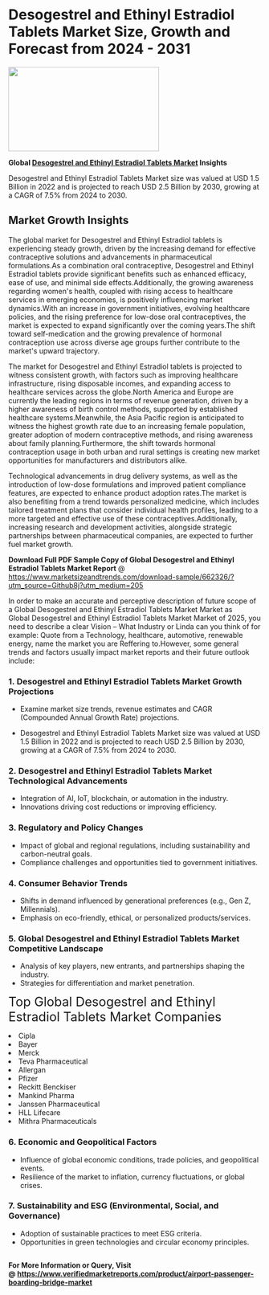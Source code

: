 <H1>Desogestrel and Ethinyl Estradiol Tablets Market Size, Growth and Forecast from 2024 - 2031</H1><img class="aligncenter size-medium wp-image-584254" src="https://thirdeyenews.in/wp-content/uploads/2024/09/Global-Market-Research-300x168.jpeg" alt="" width="300" height="168" /><p><strong>Global&nbsp;<a href="https://www.marketsizeandtrends.com/download-sample/662326/?utm_source=Github8j?utm_medium=205">Desogestrel and Ethinyl Estradiol Tablets Market</a> Insights</strong></p><p>Desogestrel and Ethinyl Estradiol Tablets Market size was valued at USD 1.5 Billion in 2022 and is projected to reach USD 2.5 Billion by 2030, growing at a CAGR of 7.5% from 2024 to 2030.</p><p><h2>Market Growth Insights</h2> <p>The global market for Desogestrel and Ethinyl Estradiol tablets is experiencing steady growth, driven by the increasing demand for effective contraceptive solutions and advancements in pharmaceutical formulations.As a combination oral contraceptive, Desogestrel and Ethinyl Estradiol tablets provide significant benefits such as enhanced efficacy, ease of use, and minimal side effects.Additionally, the growing awareness regarding women's health, coupled with rising access to healthcare services in emerging economies, is positively influencing market dynamics.With an increase in government initiatives, evolving healthcare policies, and the rising preference for low-dose oral contraceptives, the market is expected to expand significantly over the coming years.The shift toward self-medication and the growing prevalence of hormonal contraception use across diverse age groups further contribute to the market's upward trajectory.</p> <p>The market for Desogestrel and Ethinyl Estradiol tablets is projected to witness consistent growth, with factors such as improving healthcare infrastructure, rising disposable incomes, and expanding access to healthcare services across the globe.North America and Europe are currently the leading regions in terms of revenue generation, driven by a higher awareness of birth control methods, supported by established healthcare systems.Meanwhile, the Asia Pacific region is anticipated to witness the highest growth rate due to an increasing female population, greater adoption of modern contraceptive methods, and rising awareness about family planning.Furthermore, the shift towards hormonal contraception usage in both urban and rural settings is creating new market opportunities for manufacturers and distributors alike.<p>Technological advancements in drug delivery systems, as well as the introduction of low-dose formulations and improved patient compliance features, are expected to enhance product adoption rates.The market is also benefiting from a trend towards personalized medicine, which includes tailored treatment plans that consider individual health profiles, leading to a more targeted and effective use of these contraceptives.Additionally, increasing research and development activities, alongside strategic partnerships between pharmaceutical companies, are expected to further fuel market growth.</p> <p><span class=""><strong>Download Full PDF Sample Copy of Global Desogestrel and Ethinyl Estradiol Tablets Market Report</strong> @ <a href="https://www.marketsizeandtrends.com/download-sample/662326/?utm_source=Github8j?utm_medium=205" target="_blank">https://www.marketsizeandtrends.com/download-sample/662326/?utm_source=Github8j?utm_medium=205</a></span></p><p>In order to make an accurate and perceptive description of future scope of a Global&nbsp;Desogestrel and Ethinyl Estradiol Tablets Market Market as Global&nbsp;Desogestrel and Ethinyl Estradiol Tablets Market Market of 2025, you need to describe a clear Vision &ndash; What Industry or Linda can you think of for example: Quote from a Technology, healthcare, automotive, renewable energy, name the market you are Reffering to.However, some general trends and factors usually impact market reports and their future outlook include:</p><h3>1.&nbsp;<strong>Desogestrel and Ethinyl Estradiol Tablets Market Growth Projections</strong></h3><ul><li>Examine market size trends, revenue estimates and CAGR (Compounded Annual Growth Rate) projections.</li><li><p>Desogestrel and Ethinyl Estradiol Tablets Market size was valued at USD 1.5 Billion in 2022 and is projected to reach USD 2.5 Billion by 2030, growing at a CAGR of 7.5% from 2024 to 2030.</p></li></ul><h3>2.&nbsp;<strong>Desogestrel and Ethinyl Estradiol Tablets Market Technological Advancements</strong></h3><ul><li>Integration of AI, IoT, blockchain, or automation in the industry.</li><li>Innovations driving cost reductions or improving efficiency.</li></ul><h3>3.&nbsp;<strong>Regulatory and Policy Changes</strong></h3><ul><li>Impact of global and regional regulations, including sustainability and carbon-neutral goals.</li><li>Compliance challenges and opportunities tied to government initiatives.</li></ul><h3>4.&nbsp;<strong>Consumer Behavior Trends</strong></h3><ul><li>Shifts in demand influenced by generational preferences (e.g., Gen Z, Millennials).</li><li>Emphasis on eco-friendly, ethical, or personalized products/services.</li></ul><h3>5.&nbsp;<strong>Global Desogestrel and Ethinyl Estradiol Tablets Market Competitive Landscape</strong></h3><ul><li>Analysis of key players, new entrants, and partnerships shaping the industry.</li><li>Strategies for differentiation and market penetration.</li></ul><p data-pm-slice="1 1 []"><span style="color: inherit; font-family: inherit; font-size: 25px;">Top Global Desogestrel and Ethinyl Estradiol Tablets Market Companies</span></p><div class="" data-test-id=""><p><li>Cipla</li><li> Bayer</li><li> Merck</li><li> Teva Pharmaceutical</li><li> Allergan</li><li> Pfizer</li><li> Reckitt Benckiser</li><li> Mankind Pharma</li><li> Janssen Pharmaceutical</li><li> HLL Lifecare</li><li> Mithra Pharmaceuticals</li></p></div><h3>6.&nbsp;<strong>Economic and Geopolitical Factors</strong></h3><ul><li>Influence of global economic conditions, trade policies, and geopolitical events.</li><li>Resilience of the market to inflation, currency fluctuations, or global crises.</li></ul><h3>7.&nbsp;<strong>Sustainability and ESG (Environmental, Social, and Governance)</strong></h3><ul><li>Adoption of sustainable practices to meet ESG criteria.</li><li>Opportunities in green technologies and circular economy principles.</li></ul><h2><strong style="font-size: 14px;">For More Information or Query, Visit @&nbsp;</strong><a style="background-color: #ffffff; font-size: 14px;" href="https://www.marketsizeandtrends.com/report/desogestrel-and-ethinyl-estradiol-tablets-market/" target="_blank">https://www.verifiedmarketreports.com/product/airport-passenger-boarding-bridge-market</a></h2>